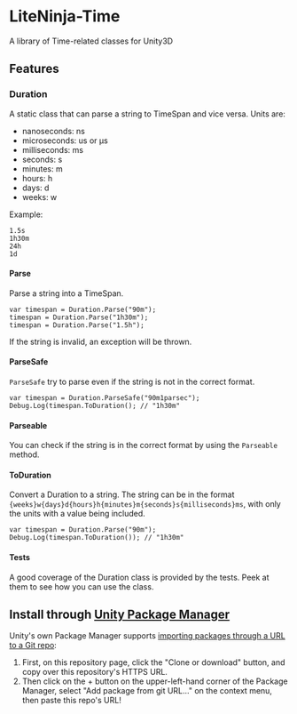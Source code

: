 # LiteNinja-Time
A library of Time-related classes for Unity3D

## Features

### Duration
A static class that can parse a string to TimeSpan and vice versa.
Units are:
- nanoseconds: ns
- microseconds: us or µs
- milliseconds: ms
- seconds: s
- minutes: m
- hours: h
- days: d
- weeks: w

Example:
```
1.5s 
1h30m
24h
1d
```

#### Parse
Parse a string into a TimeSpan. 
```
var timespan = Duration.Parse("90m");
timespan = Duration.Parse("1h30m");
timespan = Duration.Parse("1.5h");
```
If the string is invalid, an exception will be thrown.

#### ParseSafe
`ParseSafe` try to parse even if the string is not in the correct format.
```
var timespan = Duration.ParseSafe("90m1parsec");
Debug.Log(timespan.ToDuration(); // "1h30m"
```

#### Parseable
You can check if the string is in the correct format by using the `Parseable` method.

#### ToDuration
Convert a Duration to a string. The string can be in the format `{weeks}w{days}d{hours}h{minutes}m{seconds}s{milliseconds}ms`, with only the units with a value being included.
```
var timespan = Duration.Parse("90m");
Debug.Log(timespan.ToDuration()); // "1h30m"
```

#### Tests
A good coverage of the Duration class is provided by the tests. 
Peek at them to see how you can use the class.

## Install through [Unity Package Manager](https://docs.unity3d.com/Manual/upm-ui-giturl.html)

Unity's own Package Manager supports [importing packages through a URL to a Git repo](https://docs.unity3d.com/Manual/upm-ui-giturl.html):

1. First, on this repository page, click the "Clone or download" button, and copy over this repository's HTTPS URL.
2. Then click on the + button on the upper-left-hand corner of the Package Manager, select "Add package from git URL..." on the context menu, then paste this repo's URL!
